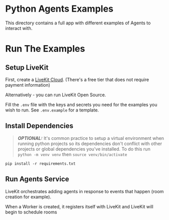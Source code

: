# Python Agents Examples

This directory contains a full app with different examples of Agents to interact with.

# Run The Examples

## Setup LiveKit

First, create a [LiveKit Cloud](https://cloud.livekit.io). (There's a free tier that does not require payment information)

Alternatively - you can run LiveKit Open Source.

Fill the `.env` file with the keys and secrets you need for the examples you wish to run. See `.env.example` for a template.

## Install Dependencies

> **_OPTIONAL:_** It's common practice to setup a virtual environment when running python projects so its dependencies don't conflict with other projects or global dependencies you've installed. To do this run `python -m venv venv` then `source venv/bin/activate`

`pip install -r requirements.txt`

## Run Agents Service

LiveKit orchestrates adding agents in response to events that happen (room creation for example).

When a Worker is created, it registers itself with LiveKit and LiveKit will begin to schedule rooms
